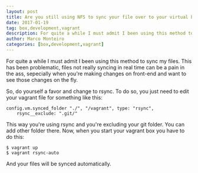 ```yaml
---
layout: post
title: Are you still using NFS to sync your file over to your virtual box?
date: 2017-01-19
tag: box,development,vagrant
description: For quite a while I must admit I been using this method to sync my files. This has been problematic, files not really syncing in real time can be a
author: Marco Monteiro
categories: [box,development,vagrant]
---
```


For quite a while I must admit I been using this method to sync my files. This has been problematic, files not really syncing in real time can be a pain in the ass, sepecially when you're making changes on front-end and want to see those changes on the fly.

So, do yourself a favor and change to rsync. To do so, you just need to edit your vagrant file for something like this:

    config.vm.synced_folder "./", "/vagrant", type: "rsync",
        rsync__exclude: ".git/"

This way you're using rsync and you're excluding your git folder. You can add other folder there. Now, when you start your vagrant box you have to do this:

    $ vagrant up
	$ vagrant rsync-auto

And your files will be synced automatically.
